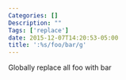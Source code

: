 ```yaml
---
Categories: []
Description: ""
Tags: ['replace']
date: 2015-12-07T14:20:53-05:00
title: ':%s/foo/bar/g'
---
```

Globally replace all foo with bar

